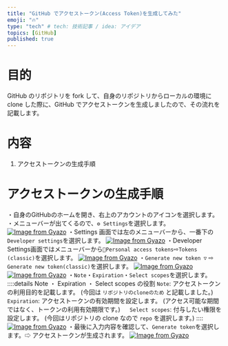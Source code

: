 ```yaml
---
title: "GitHub でアクセストークン(Access Token)を生成してみた"
emoji: "🔥"
type: "tech" # tech: 技術記事 / idea: アイデア
topics: [GitHub]
published: true
---
```

# 目的
GitHub のリポジトリを fork して、自身のリポジトリからローカルの環境に clone した際に、GitHub でアクセストークンを生成しましたので、その流れを記載します。

# 内容
1. アクセストークンの生成手順
# アクセストークンの生成手順
・自身のGitHubのホームを開き、右上のアカウントのアイコンを選択します。
・メニューバーが出てくるので、```⚙️ Settings```を選択します。
[![Image from Gyazo](https://i.gyazo.com/27429ef5f3dc428aee17f88db2ee1d95.png)](https://gyazo.com/27429ef5f3dc428aee17f88db2ee1d95)
・Settings 画面では左のメニューバーから、一番下の```Developer settings```を選択します。
[![Image from Gyazo](https://i.gyazo.com/1fbd41a6475c5083d943654b77c6dbbc.png)](https://gyazo.com/1fbd41a6475c5083d943654b77c6dbbc)
・Developer Settings画面ではメニューバーから```🔑Personal access tokens```⇨```Tokens (classic)```を選択します。
[![Image from Gyazo](https://i.gyazo.com/fede6dead8c37d802c6192315f774c1b.png)](https://gyazo.com/fede6dead8c37d802c6192315f774c1b)
・```Generate new token ▽``` ⇨ ```Generate new token(classic)```を選択します。
[![Image from Gyazo](https://i.gyazo.com/e61d750e5dbbc6ba00c3d91df93e6c5d.png)](https://gyazo.com/e61d750e5dbbc6ba00c3d91df93e6c5d)[![Image from Gyazo](https://i.gyazo.com/7d595bc13c8074621bb18d0ebd837433.png)](https://gyazo.com/7d595bc13c8074621bb18d0ebd837433)
・```Note```・```Expiration```・```Select scopes```を選択します。
::::details Note ・ Expiration ・  Select scopes の役割
```Note```: アクセストークンの利用目的を記載します。
(今回は ```リポジトリのcloneのため``` と記載しました。)
　
```Expiration```: アクセストークンの有効期間を設定します。
(アクセス可能な期間ではなく、トークンの利用有効期限です。)
　
```Select scopes```: 付与したい権限を設定します。
(今回はリポジトリの clone なので ```repo``` を選択します。)
::::
[![Image from Gyazo](https://i.gyazo.com/c91cbe00fc2f33978c959f8b22399dba.png)](https://gyazo.com/c91cbe00fc2f33978c959f8b22399dba)
・最後に入力内容を確認して、```Generate token```を選択します。⇨ アクセストークンが生成されます。
[![Image from Gyazo](https://i.gyazo.com/8eb72062c0f8dd2f857927a0a530661a.png)](https://gyazo.com/8eb72062c0f8dd2f857927a0a530661a)